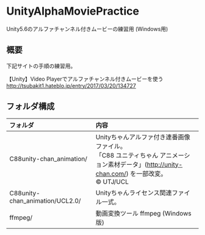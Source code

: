 # UnityAlphaMoviePractice
Unity5.6のアルファチャンネル付きムービーの練習用 (Windows用)


## 概要

下記サイトの手順の練習用。

【Unity】Video Playerでアルファチャンネル付きムービーを使う  
http://tsubakit1.hateblo.jp/entry/2017/03/20/134727

## フォルダ構成

| フォルダ | 内容 |
|:-----------|:------------|
| C88unity-chan_animation/         |  Unityちゃんアルファ付き連番画像ファイル。<BR>「C88 ユニティちゃん アニメーション素材データ」(http://unity-chan.com/) を一部改変。<BR>© UTJ/UCL |
| C88unity-chan_animation/UCL2.0/  |  Unityちゃんライセンス関連ファイル一式。|
| ffmpeg/ | 動画変換ツール ffmpeg (Windows版) |
